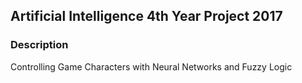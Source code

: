 ## Artificial Intelligence 4th Year Project 2017

### Description
Controlling Game Characters with Neural Networks and Fuzzy Logic
